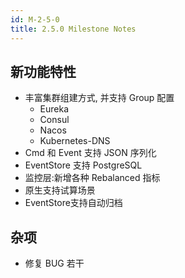 ```yaml
---
id: M-2-5-0
title: 2.5.0 Milestone Notes
---
```


## 新功能特性

- 丰富集群组建方式, 并支持 Group 配置
  - Eureka
  - Consul
  - Nacos
  - Kubernetes-DNS
- Cmd 和 Event 支持 JSON 序列化
- EventStore 支持 PostgreSQL
- 监控层:新增各种 Rebalanced 指标
- 原生支持试算场景
- EventStore支持自动归档


## 杂项

- 修复 BUG 若干

